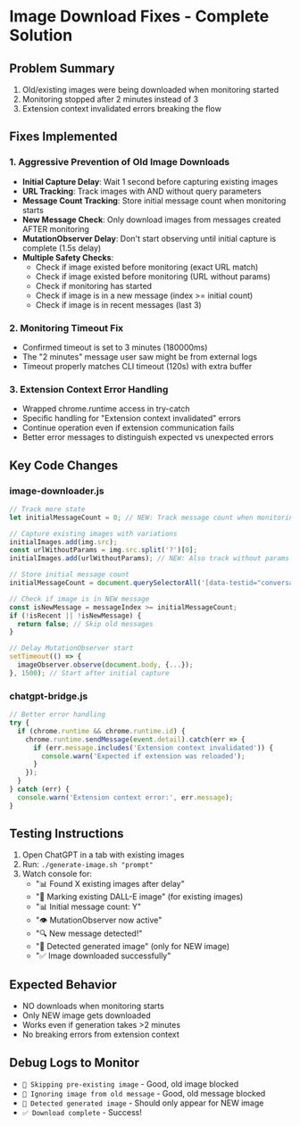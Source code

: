 # Image Download Fixes - Complete Solution

## Problem Summary
1. Old/existing images were being downloaded when monitoring started
2. Monitoring stopped after 2 minutes instead of 3
3. Extension context invalidated errors breaking the flow

## Fixes Implemented

### 1. Aggressive Prevention of Old Image Downloads
- **Initial Capture Delay**: Wait 1 second before capturing existing images
- **URL Tracking**: Track images with AND without query parameters
- **Message Count Tracking**: Store initial message count when monitoring starts
- **New Message Check**: Only download images from messages created AFTER monitoring
- **MutationObserver Delay**: Don't start observing until initial capture is complete (1.5s delay)
- **Multiple Safety Checks**:
  - Check if image existed before monitoring (exact URL match)
  - Check if image existed before monitoring (URL without params)
  - Check if monitoring has started
  - Check if image is in a new message (index >= initial count)
  - Check if image is in recent messages (last 3)

### 2. Monitoring Timeout Fix
- Confirmed timeout is set to 3 minutes (180000ms)
- The "2 minutes" message user saw might be from external logs
- Timeout properly matches CLI timeout (120s) with extra buffer

### 3. Extension Context Error Handling
- Wrapped chrome.runtime access in try-catch
- Specific handling for "Extension context invalidated" errors
- Continue operation even if extension communication fails
- Better error messages to distinguish expected vs unexpected errors

## Key Code Changes

### image-downloader.js
```javascript
// Track more state
let initialMessageCount = 0; // NEW: Track message count when monitoring started

// Capture existing images with variations
initialImages.add(img.src);
const urlWithoutParams = img.src.split('?')[0];
initialImages.add(urlWithoutParams); // NEW: Also track without params

// Store initial message count
initialMessageCount = document.querySelectorAll('[data-testid="conversation-turn"]').length;

// Check if image is in NEW message
const isNewMessage = messageIndex >= initialMessageCount;
if (!isRecent || !isNewMessage) {
  return false; // Skip old messages
}

// Delay MutationObserver start
setTimeout(() => {
  imageObserver.observe(document.body, {...});
}, 1500); // Start after initial capture
```

### chatgpt-bridge.js
```javascript
// Better error handling
try {
  if (chrome.runtime && chrome.runtime.id) {
    chrome.runtime.sendMessage(event.detail).catch(err => {
      if (err.message.includes('Extension context invalidated')) {
        console.warn('Expected if extension was reloaded');
      }
    });
  }
} catch (err) {
  console.warn('Extension context error:', err.message);
}
```

## Testing Instructions

1. Open ChatGPT in a tab with existing images
2. Run: `./generate-image.sh "prompt"`
3. Watch console for:
   - "📊 Found X existing images after delay"
   - "📌 Marking existing DALL-E image" (for existing images)
   - "📊 Initial message count: Y"
   - "👁️ MutationObserver now active"
   - "🔍 New message detected!"
   - "🎯 Detected generated image" (only for NEW image)
   - "✅ Image downloaded successfully"

## Expected Behavior
- NO downloads when monitoring starts
- Only NEW image gets downloaded
- Works even if generation takes >2 minutes
- No breaking errors from extension context

## Debug Logs to Monitor
- `🚫 Skipping pre-existing image` - Good, old image blocked
- `🚫 Ignoring image from old message` - Good, old message blocked
- `🎯 Detected generated image` - Should only appear for NEW image
- `✅ Download complete` - Success!